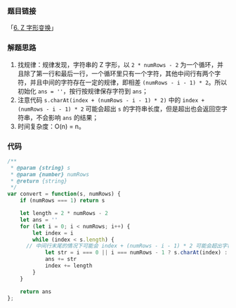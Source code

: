 ### 题目链接

「[6. Z 字形变换](https://leetcode.cn/problems/zigzag-conversion/)」

### 解题思路

1. 找规律：规律发现，字符串的 Z 字形，以 `2 * numRows - 2` 为一个循环，并且除了第一行和最后一行，一个循环里只有一个字符，其他中间行有两个字符，并且中间的字符存在一定的规律，即相差 `(numRows - i - 1) * 2`。所以初始化 `ans = ''`，按行按规律保存字符到 `ans`；
2. 注意代码 `s.charAt(index + (numRows - i - 1) * 2)` 中的 `index + (numRows - i - 1) * 2` 可能会超出 `s` 的字符串长度，但是超出也会返回空字符串，不会影响 `ans` 的结果；
3. 时间复杂度：O(n) = n。

### 代码

```js
/**
 * @param {string} s
 * @param {number} numRows
 * @return {string}
 */
var convert = function(s, numRows) {
	if (numRows === 1) return s

	let length = 2 * numRows - 2
	let ans = ''
	for (let i = 0; i < numRows; i++) {
		let index = i
		while (index < s.length) {
      // 中间行末尾的情况下可能会 index + (numRows - i - 1) * 2 可能会超出字符串下标，但是没关系，这种情况下会返回空字符串，不会影响结果
			let str = i === 0 || i === numRows - 1 ? s.charAt(index) : s.charAt(index) + s.charAt(index + (numRows - i - 1) * 2)
			ans += str
			index += length
		}
	}

	return ans
};
```

